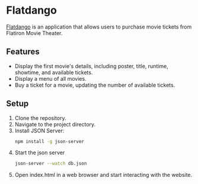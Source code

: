 # Flatdango

[Flatdango](https://flatdango.netlify.app/) is an application that allows users to purchase movie tickets from Flatiron Movie Theater.

## Features

- Display the first movie's details, including poster, title, runtime, showtime, and available tickets.
- Display a menu of all movies.
- Buy a ticket for a movie, updating the number of available tickets.

## Setup

1. Clone the repository.
2. Navigate to the project directory.
3. Install JSON Server:
   ```bash
   npm install -g json-server
   ```
4. Start the json server
   ```bash
   json-server --watch db.json
   ```
5. Open index.html in a web browser and start interacting with the website.
